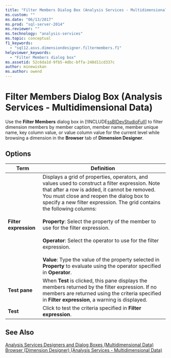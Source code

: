 ```yaml
---
title: "Filter Members Dialog Box (Analysis Services - Multidimensional Data) | Microsoft Docs"
ms.custom: ""
ms.date: "06/13/2017"
ms.prod: "sql-server-2014"
ms.reviewer: ""
ms.technology: "analysis-services"
ms.topic: conceptual
f1_keywords: 
  - "sql12.asvs.dimensiondesigner.filtermembers.f1"
helpviewer_keywords: 
  - "Filter Members dialog box"
ms.assetid: 52c6da1d-9fb5-4dbc-bffa-248d11cd337c
author: minewiskan
ms.author: owend
---
```

# Filter Members Dialog Box (Analysis Services - Multidimensional Data)
  Use the **Filter Members** dialog box in [!INCLUDE[ssBIDevStudioFull](../includes/ssbidevstudiofull-md.md)] to filter dimension members by member caption, member name, member unique name, key column value, or value column value for the current level while browsing a dimension in the **Browser** tab of **Dimension Designer**.  
  
## Options  
  
|Term|Definition|  
|----------|----------------|  
|**Filter expression**|Displays a grid of properties, operators, and values used to construct a filter expression. Note that after a row is added, it cannot be removed. You must close and reopen the dialog box to specify a new filter expression. The grid contains the following columns:<br /><br /> **Property**: Select the property of the member to use for the filter expression.<br /><br /> **Operator**: Select the operator to use for the filter expression.<br /><br /> **Value**: Type the value of the property selected in **Property** to evaluate using the operator specified in **Operator**.|  
|**Test pane**|When **Test** is clicked, this pane displays the members returned by the filter expression. If no members are returned using the criteria specified in **Filter expression**, a warning is displayed.|  
|**Test**|Click to test the criteria specified in **Filter expression**.|  
  
## See Also  
 [Analysis Services Designers and Dialog Boxes &#40;Multidimensional Data&#41;](analysis-services-designers-and-dialog-boxes-multidimensional-data.md)   
 [Browser &#40;Dimension Designer&#41; &#40;Analysis Services - Multidimensional Data&#41;](browser-dimension-designer-analysis-services-multidimensional-data.md)  
  
  
